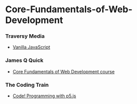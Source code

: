 # Core-Fundamentals-of-Web-Development

 <h3> Traversy Media </h3>

  *  [Vanilla JavaScript](https://www.youtube.com/watch?v=hdI2bqOjy3c&list=PLillGF-RfqbbnEGy3ROiLWk7JMCuSyQtX&t=1009s&ab_channel=TraversyMedia)

<h3> James Q Quick </h3>

  * [Core Fundamentals of Web Development course](https://www.youtube.com/playlist?list=PLDlWc9AfQBfaO1IX02_1L5MW2s9RyIgQ7)


<h3> The Coding Train </h3>

  * [Code! Programming with p5.js](https://www.youtube.com/playlist?list=PLRqwX-V7Uu6Zy51Q-x9tMWIv9cueOFTFA)
